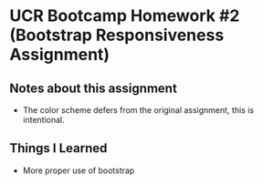 # UCR Bootcamp Homework #2 (Bootstrap Responsiveness Assignment)

## Notes about this assignment
* The color scheme defers from the original assignment, this is intentional.

##  Things I Learned
* More proper use of bootstrap
